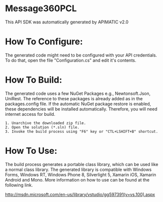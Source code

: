 Message360PCL
=================
This API SDK was automatically generated by APIMATIC v2.0

How To Configure:
=================
The generated code might need to be configured with your API credentials. To do that,
open the file "Configuration.cs" and edit it's contents.

How To Build: 
=============
The generated code uses a few NuGet Packages e.g., Newtonsoft.Json, UniRest.
The reference to these packages is already added as in the packages.config file.
If the automatic NuGet package restore is enabled, these dependencies will be 
installed automatically. Therefore, you will need internet access for build.

    1. Unarchive the downloaded zip file.
    2. Open the solution (*.sln) file.
    3. Invoke the build process using "F6" key or "CTL+LSHIFT+B" shortcut.

How To Use:
===========
The build process generates a portable class library, which can be used like
a normal class library. The generated library is compatible with Windows Forms,
Windows RT, Windows Phone 8, Silverlight 5, Xamarin iOS, Xamarin Android and
Mono. More information on how to use can be found at the following link.

http://msdn.microsoft.com/en-us/library/vstudio/gg597391(v=vs.100).aspx